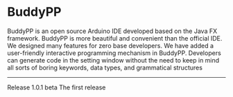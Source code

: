 # BuddyPP
BuddyPP is an open source Arduino IDE developed based on the Java FX framework. BuddyPP is more beautiful and convenient than the official IDE. We designed many features for zero base developers. We have added a user-friendly interactive programming mechanism in BuddyPP. Developers can generate code in the setting window without the need to keep in mind all sorts of boring keywords, data types, and grammatical structures

--------------------------------------
Release 1.0.1 beta
The first release
